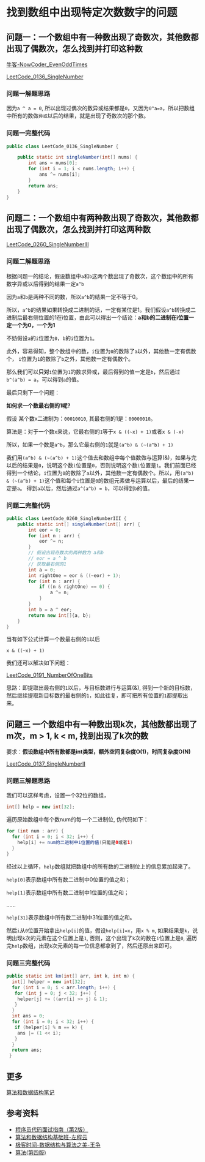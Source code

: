 # 找到数组中出现特定次数数字的问题

## 问题一：一个数组中有一种数出现了奇数次，其他数都出现了偶数次，怎么找到并打印这种数

[牛客-NowCoder_EvenOddTimes](https://www.nowcoder.com/questionTerminal/d0ef3e33e63a49dd99c90aeef306b0fc)

[LeetCode_0136_SingleNumber](https://leetcode-cn.com/problems/single-number/)

### 问题一解题思路

因为`a ^ a = 0`, 所以出现过偶次的数异或结果都是`0`，又因为`0^a=a`，所以把数组中所有的数做`异或`以后的结果，就是出现了奇数次的那个数。

### 问题一完整代码

```java
public class LeetCode_0136_SingleNumber {

    public static int singleNumber(int[] nums) {
        int ans = nums[0];
        for (int i = 1; i < nums.length; i++) {
            ans ^= nums[i];
        }
        return ans;
    }
}
```

## 问题二：一个数组中有两种数出现了奇数次，其他数都出现了偶数次，怎么找到并打印这两种数

[LeetCode_0260_SingleNumberIII](https://leetcode-cn.com/problems/single-number-iii/)

### 问题二解题思路

根据问题一的结论，假设数组中`a`和`b`这两个数出现了奇数次，这个数组中的所有数字异或以后得到的结果一定`a^b`

因为`a`和`b`是两种不同的数，所以`a^b`的结果一定不等于0。

所以，`a^b`的结果如果转换成二进制的话，一定有某位是1。我们假设`a^b`转换成二进制后最右侧位置的1在i位置，由此可以得出一个结论：**a和b的二进制在i位置一定一个为0，一个为1**

不妨假设`a`的`i`位置为`0`，`b`的`i`位置为`1`。

此外，容易得知，整个数组中的数，`i`位置为`0`的数除了`a`以外，其他数一定有偶数个， `i`位置为`1`的数除了`b`之外，其他数一定有偶数个。

那么我们可以**只对**`i`位置为`1`的数求异或，最后得到的值一定是`b`，然后通过`b^(a^b) = a`，可以得到`a`的值。

最后只剩下一个问题：

**如何求一个数最右侧的1呢?**

假设 某个数x二进制为：`00010010`, 其最右侧的1是：`00000010`。

算法是：对于一个数`x`来说，它最右侧的`1`等于`x & ((~x) + 1)`或者`x & (-x)`

所以，如果一个数是`a^b`，那么它最右侧的`1`就是`(a^b) & (~(a^b) + 1)`

我们用`(a^b) & (~(a^b) + 1)`这个值去和数组中每个值数做与运算(&)，如果与完以后的结果是`0`，说明这个数`i`位置是`0`，否则说明这个数`i`位置是`1`。我们前面已经得到一个结论，`i`位置为`0`的数除了`a`以外，其他数一定有偶数个。所以，用`(a^b) & (~(a^b) + 1)`这个值和每个`i`位置是`0`的数组元素做与运算以后，最后的结果一定是`a`。 得到`a`以后，然后通过`a^(a^b) = b`，可以得到`b`的值。

### 问题二完整代码

```java
public class LeetCode_0260_SingleNumberIII {
    public static int[] singleNumber(int[] arr) {
        int eor = 0;
        for (int n : arr) {
            eor ^= n;
        }
        // 假设出现奇数次的两种数为 a和b
        // eor = a ^ b
        // 获取最右侧的1
        int a = 0;
        int rightOne = eor & ((~eor) + 1);
        for (int n : arr) {
            if ((n & rightOne) == 0) {
                a ^= n;
            }
        }
        int b = a ^ eor;
        return new int[]{a, b};
    }
}
```

当有如下公式计算一个数最右侧的`1`以后

```text
x & ((~x) + 1)
```

我们还可以解决如下问题：

[LeetCode_0191_NumberOfOneBits](https://leetcode-cn.com/problems/number-of-1-bits/)

思路：即提取出最右侧的`1`以后，与目标数进行与运算(&), 得到一个新的目标数，然后继续提取新目标数的最右侧的`1`，如此往复，即可把所有位置的`1`都提取出来。

## 问题三 一个数组中有一种数出现k次，其他数都出现了m次，m > 1,  k < m, 找到出现了k次的数

要求：**假设数组中所有数都是int类型，额外空间复杂度O(1)，时间复杂度O(N)**

[LeetCode_0137_SingleNumberII](https://leetcode-cn.com/problems/single-number-ii/)

### 问题三解题思路

我们可以这样考虑，设置一个32位的数组，

```java
int[] help = new int[32];
```

遍历原始数组中每个数num的每一个二进制位, 伪代码如下：

```java
for (int num : arr) {
  for (int i = 0; i < 32; i++) {
    help[i] += num的二进制中i位置的值(只能是0或者1)
  }
}
```

经过以上循环，`help`数组就把数组中的所有数的二进制位上的信息累加起来了。

`help[0]`表示数组中所有数二进制中0位置的值之和；

`help[1]`表示数组中所有数二进制中1位置的值之和；

......

`help[31]`表示数组中所有数二进制中31位置的值之和。

然后`i`从`0`位置开始拿出`help[i]`的值，假设`help[i]=x`，用`x % m`, 如果结果是`k`，说明出现`k`次的元素在这个位置上是`1`, 否则，这个出现了`k`次的数在`i`位置上是`0`, 遍历完`help`数组，出现`k`次元素的每一位信息都拿到了，然后还原出来即可。

### 问题三完整代码

```java
public static int km(int[] arr, int k, int m) {
  int[] helper = new int[32];
  for (int i = 0; i < arr.length; i++) {
   for (int j = 0; j < 32; j++) {
    helper[j] += ((arr[i] >> j) & 1);
   }
  }
  int ans = 0;
  for (int i = 0; i < 32; i++) {
   if (helper[i] % m == k) {
    ans |= (1 << i);
   }
  }
  return ans;
 }
```

## 更多

[算法和数据结构笔记](https://github.com/GreyZeng/algorithm)

## 参考资料

- [程序员代码面试指南（第2版）](https://book.douban.com/subject/30422021/)
- [算法和数据结构基础班-左程云](https://ke.qq.com/course/2145184)
- [极客时间-数据结构与算法之美-王争](https://time.geekbang.org/column/intro/126)
- [算法(第四版)](https://book.douban.com/subject/19952400/)
